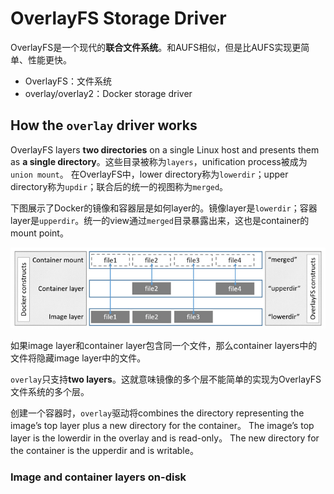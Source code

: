 # OverlayFS Storage Driver
OverlayFS是一个现代的**联合文件系统**。和AUFS相似，但是比AUFS实现更简单、性能更快。
* OverlayFS：文件系统
* overlay/overlay2：Docker storage driver

## How the `overlay` driver works
OverlayFS layers **two directories** on a single Linux host and presents them as **a single directory**。这些目录被称为`layers`，unification process被成为`union mount`。
在OverlayFS中，lower directory称为`lowerdir`；upper directory称为`updir`；联合后的统一的视图称为`merged`。

下图展示了Docker的镜像和容器层是如何layer的。镜像layer是`lowerdir`；容器layer是`upperdir`。统一的view通过`merged`目录暴露出来，这也是container的mount point。

![](pics/overlay_constructs.jpg)

如果image layer和container layer包含同一个文件，那么container layers中的文件将隐藏image layer中的文件。

`overlay`只支持**two layers**。这就意味镜像的多个层不能简单的实现为OverlayFS文件系统的多个层。

创建一个容器时，`overlay`驱动将combines the directory representing the image’s top layer plus a new directory for the container。
The image’s top layer is the lowerdir in the overlay and is read-only。
The new directory for the container is the upperdir and is writable。

### Image and container layers on-disk
